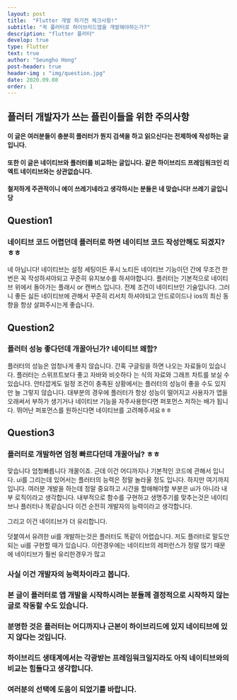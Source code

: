 ```yaml
---
layout: post
title:  "Flutter 개발 하기전 체크사항!"
subtitle: "꼭 플러터로 하이브리드앱을 개발해야하는가?"
description: "flutter 플러터"
develop: true
type: Flutter
text: true
author: "Seungho Hong"
post-header: true
header-img : "img/question.jpg"
date: 2020.09.08
order: 1
---
```




## 플러터 개발자가 쓰는 플린이들을 위한 주의사항

#### 이 글은 여러분들이 충분히 플러터가 뭔지 검색을 하고 읽으신다는 전제하에 작성하는 글입니다.
#### 또한 이 글은 네이티브와 플러터를 비교하는 글입니다. 같은 하이브리드 프레임워크인 리엑트 네이티브와는 상관없습니다.
#### 철저하게 주관적이니 에이 쓰레기네라고 생각하시는 분들은 네 맞습니다! 쓰레기 글입니당

## Question1

### 네이티브 코드 어렵던데 플러터로 하면 네이티브 코드 작성안해도 되겠지?ㅎㅎ
 네 아닙니다! 네이티브는 설정 세팅이든 푸시 노티든 네이티브 기능이던 간에 무조건 한번은 꼭 작성하셔야되고 꾸준히 유지보수를 하셔야합니다. 
 플러터는 기본적으로 네이티브 위에서 돌아가는 플래시 or 캔버스 입니다. 전제 조건이 네이티브인 기술입니다. 
 그러니 좋든 싫든 네이티브에 관해서 꾸준히 리서치 하셔야되고 안드로이드나 ios의 최신 동향을 항상 살펴주시는게 좋습니다.



## Question2

### 플러터 성능 좋다던데 개꿀아닌가? 네이티브 왜함?
 플러터의 성능은 엄청나게 좋지 않습니다. 간혹 구글링을 하면 나오는 자료들이 있습니다. 
 플러터는 스위프트보다 좋고 자바와 비슷하다 는 식의 자료와 그래프 차트를 보실 수 있습니다. 
 안타깝게도 일정 조건이 충족된 상황에서는 플러터의 성능이 좋을 수도 있지만 늘 그렇지 않습니다.
 대부분의 경우에 플러터가 항상 성능이 떨어지고 사용자가 앱을 오래써서 부하가 생기거나 네이티브 기능을 자주사용한다면 퍼포먼스 저하는 배가 됩니다. 
 뛰어난 퍼포먼스를 원하신다면 네이티브를 고려해주셔요ㅎㅎ


 
## Question3

### 플러터로 개발하면 엄청 빠르다던데 개꿀아님? ㅎㅎ
맞습니다 엄청빠릅니다 개꿀이죠. 근데 이건 어디까지나 기본적인 코드에 관해서 입니다.
ui를 그리는데 있어서는 플러터의 능력은 정말 놀라울 정도 입니다. 하지만 여기까지 입니다. 
여러분 개발을 하는데 정말 중요하고 시간을 할애해야할 부분은 ui가 아니라 내부 로직이라고 생각합니다. 
내부적으로 함수를 구현하고 생명주기를 맞추는것은 네이티브나 플러터나 똑같습니다 이건 순전히 개발자의 능력이라고 생각합니다. 

그리고 이건 네이티브가 더 유리합니다. 

덧붙여서 유려한 ui를 개발하는것은 플러터도 똑같이 어렵습니다. 저도 플러터로 말도안되는 ui를 구현할 때가 있습니다. 
이런경우에는 네이티브의 레퍼런스가 정말 많기 때문에 네이티브가 훨씬 유리한경우가 많고 

### 사실 이건 개발자의 능력차이라고 봅니다.



### 본 글이 플러터로 앱 개발을 시작하시려는 분들께 결정적으로 시작하지 않는 글로 작동할 수도 있습니다.
### 분명한 것은 플러터는 어디까지나 근본이 하이브리드에 있지 네이티브에 있지 않다는 것입니다.
### 하이브리드 생태계에서는 각광받는 프레임워크일지라도 아직 네이티브와의 비교는 힘들다고 생각합니다. 
### 여러분의 선택에 도움이 되었기를 바랍니다.